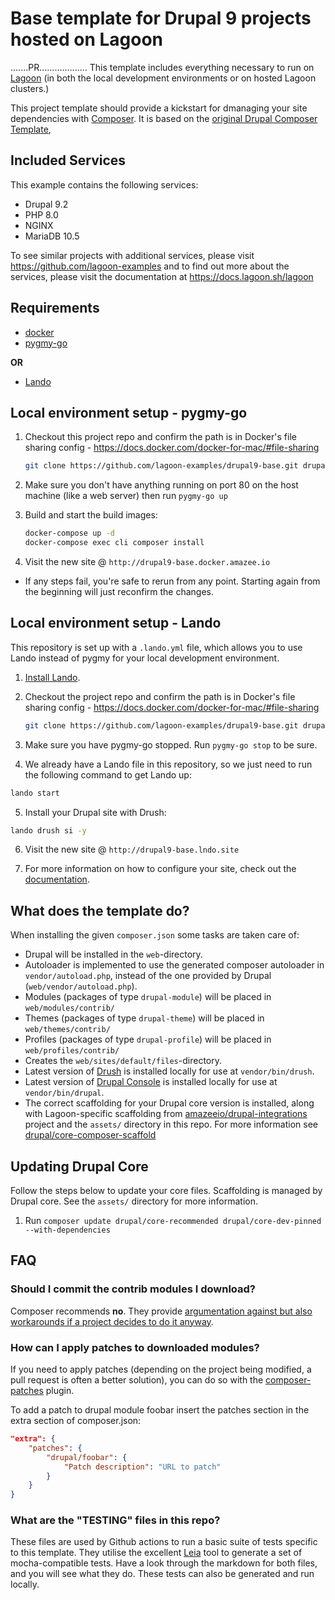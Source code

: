 # Base template for Drupal 9 projects hosted on Lagoon
.......PR...................
This template includes everything necessary to run on [Lagoon](https://www.github.com/uselagoon/lagoon) (in both the local development environments or on hosted Lagoon clusters.)

This project template should provide a kickstart for dmanaging your site
dependencies with [Composer](https://getcomposer.org/). It is based on the [original Drupal Composer Template](https://github.com/drupal-composer/drupal-project), 

## Included Services

This example contains the following services:
* Drupal 9.2
* PHP 8.0
* NGINX
* MariaDB 10.5

To see similar projects with additional services, please visit https://github.com/lagoon-examples and to find out more about the services, please visit the documentation at https://docs.lagoon.sh/lagoon

## Requirements

* [docker](https://docs.docker.com/install/)
* [pygmy-go](https://www.github.com/fubarhouse/pygmy-go)

**OR**

* [Lando](https://docs.lando.dev/basics/installation.html#system-requirements)

## Local environment setup - pygmy-go

1. Checkout this project repo and confirm the path is in Docker's file sharing config - https://docs.docker.com/docker-for-mac/#file-sharing

    ```bash
    git clone https://github.com/lagoon-examples/drupal9-base.git drupal9-base && cd $_
    ```

2. Make sure you don't have anything running on port 80 on the host machine (like a web server) then run `pygmy-go up`

3. Build and start the build images:

    ```bash
    docker-compose up -d
    docker-compose exec cli composer install
    ```

4. Visit the new site @ `http://drupal9-base.docker.amazee.io`

* If any steps fail, you're safe to rerun from any point.
Starting again from the beginning will just reconfirm the changes.

## Local environment setup - Lando

This repository is set up with a `.lando.yml` file, which allows you to use Lando instead of pygmy for your local development environment.

1. [Install Lando](https://docs.lando.dev/basics/installation.html#system-requirements).

2. Checkout the project repo and confirm the path is in Docker's file sharing config - https://docs.docker.com/docker-for-mac/#file-sharing

    ```bash
    git clone https://github.com/lagoon-examples/drupal9-base.git drupal9-base && cd $_
    ```

3. Make sure you have pygmy-go stopped. Run `pygmy-go stop` to be sure.

4. We already have a Lando file in this repository, so we just need to run the following command to get Lando up:

 ```bash
lando start
```

5. Install your Drupal site with Drush:

```bash
lando drush si -y
```

6. Visit the new site @ `http://drupal9-base.lndo.site`
 
7. For more information on how to configure your site, check out the [documentation](https://docs.lando.dev/config/lagoon.html).

## What does the template do?

When installing the given `composer.json` some tasks are taken care of:

* Drupal will be installed in the `web`-directory.
* Autoloader is implemented to use the generated composer autoloader in `vendor/autoload.php`,
  instead of the one provided by Drupal (`web/vendor/autoload.php`).
* Modules (packages of type `drupal-module`) will be placed in `web/modules/contrib/`
* Themes (packages of type `drupal-theme`) will be placed in `web/themes/contrib/`
* Profiles (packages of type `drupal-profile`) will be placed in `web/profiles/contrib/`
* Creates the `web/sites/default/files`-directory.
* Latest version of [Drush](https://www.drush.org/latest/) is installed locally for use at `vendor/bin/drush`.
* Latest version of [Drupal Console](http://www.drupalconsole.com) is installed locally for use at `vendor/bin/drupal`.
* The correct scaffolding for your Drupal core version is installed, along with Lagoon-specific scaffolding from [amazeeio/drupal-integrations](https://github.com/amazeeio/drupal-integrations) project and the `assets/` directory in this repo.  For more information see [drupal/core-composer-scaffold](https://github.com/drupal/core-composer-scaffold)

## Updating Drupal Core

Follow the steps below to update your core files. Scaffolding is managed by Drupal core. See the `assets/` directory for more information. 

1. Run `composer update drupal/core-recommended drupal/core-dev-pinned --with-dependencies`

## FAQ

### Should I commit the contrib modules I download?

Composer recommends **no**. They provide [argumentation against but also
workarounds if a project decides to do it anyway](https://getcomposer.org/doc/faqs/should-i-commit-the-dependencies-in-my-vendor-directory.md).

### How can I apply patches to downloaded modules?

If you need to apply patches (depending on the project being modified, a pull
request is often a better solution), you can do so with the
[composer-patches](https://github.com/cweagans/composer-patches) plugin.

To add a patch to drupal module foobar insert the patches section in the extra
section of composer.json:

```json
"extra": {
    "patches": {
        "drupal/foobar": {
            "Patch description": "URL to patch"
        }
    }
}
```

### What are the "TESTING" files in this repo?

These files are used by Github actions to run a basic suite of tests specific to this template.  They utilise the excellent [Leia](https://github.com/lando/leia) tool to generate a set of mocha-compatible tests.  Have a look through the markdown for both files, and you will see what they do. These tests can also be generated and run locally.
